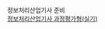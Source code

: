 
정보처리산업기사 준비 <br>
<a href="https://awesome-tellurium-078.notion.site/ca49706eccbf49af932b997ea6bc4893?pvs=4" target="_blank">정보처리산업기사 과정평가형(실기)</a>

